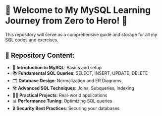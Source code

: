 # 🚀 Welcome to My MySQL Learning Journey from Zero to Hero! 🔰

This repository will serve as a comprehensive guide and storage for all my SQL codes and exercises.

## 📝 Repository Content:

- 🎯 **Introduction to MySQL**: Basics and setup
- 📚 **Fundamental SQL Queries**: SELECT, INSERT, UPDATE, DELETE
- 🗂 **Database Design**: Normalization and ER Diagrams
- 🛠 **Advanced SQL Techniques**: Joins, Subqueries, Indexing
- 🧑‍💻 **Practical Projects**: Real-world applications
- 📊 **Performance Tuning**: Optimizing SQL queries
- 🔒 **Security Best Practices**: Securing your databases
